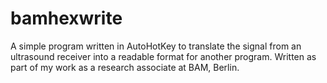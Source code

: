 # bamhexwrite
A simple program written in AutoHotKey to translate the signal from an ultrasound receiver into a readable format for another program. Written as part of my work as a research associate at BAM, Berlin.
